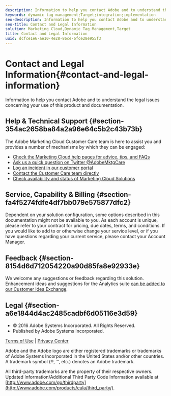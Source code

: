 ```yaml
---
description: Information to help you contact Adobe and to understand the legal issues concerning your use of this product and documentation.
keywords: dynamic tag management;Target;integration;implementation
seo-description: Information to help you contact Adobe and to understand the legal issues concerning your use of this product and documentation.
seo-title: Contact and Legal Information
solution: Marketing Cloud,Dynamic Tag Management,Target
title: Contact and Legal Information
uuid: dcfce1e6-ae10-4e28-86ce-6fce28e955f3
---
```


# Contact and Legal Information{#contact-and-legal-information}

Information to help you contact Adobe and to understand the legal issues concerning your use of this product and documentation.

## Help & Technical Support {#section-354ac2658ba84a2a96e64c5b2c43b73b}

The Adobe Marketing Cloud Customer Care team is here to assist you and provides a number of mechanisms by which they can be engaged:

* [Check the Marketing Cloud help pages for advice, tips, and FAQs](http://helpx.adobe.com/marketing-cloud.html) 
* [Ask us a quick question on Twitter @AdobeMktgCare](https://twitter.com/AdobeMktgCare) 
* [Log an incident in our customer portal](https://customers.omniture.com/login.php) 
* [Contact the Customer Care team directly](http://helpx.adobe.com/marketing-cloud/contact-support.html) 
* [Check availability and status of Marketing Cloud Solutions](http://status.adobe.com/)

## Service, Capability & Billing {#section-fa4f5274fdfe4df7bb079e575877dfc2}

Dependent on your solution configuration, some options described in this documentation might not be available to you. As each account is unique, please refer to your contract for pricing, due dates, terms, and conditions. If you would like to add to or otherwise change your service level, or if you have questions regarding your current service, please contact your Account Manager.

## Feedback {#section-8154d6d712054220a90d85fa8e92933e}

We welcome any suggestions or feedback regarding this solution. Enhancement ideas and suggestions for the Analytics suite [can be added to our Customer Idea Exchange](https://my.omniture.com/login/?r=%2Fp%2Fsuite%2Fcurrent%2Findex.html%3Fa%3DIdeasExchange.Redirect%26redirectreason%3Dnotregistered%26referer%3Dhttp%253A%252F%252Fideas.omniture.com%252Ft5%252FAdobe-Idea-Exchange-for-Omniture%252Fidb-p%252FIdeaExchange3).

## Legal {#section-a6e1844d4ac2485cadbf6d05116e3d59}

<ul class="simplelist"> 
 <li> © 2016 Adobe Systems Incorporated. All Rights Reserved. </li> 
 <li> Published by Adobe Systems Incorporated. </li> 
</ul>

[Terms of Use](https://marketing.adobe.com/resources/help/en_US/terms.html) | [Privacy Center](http://www.adobe.com/privacy/policy.html)

Adobe and the Adobe logo are either registered trademarks or trademarks of Adobe Systems Incorporated in the United States and/or other countries. A trademark symbol (®, ™, etc.) denotes an Adobe trademark.

All third-party trademarks are the property of their respective owners. Updated Information/Additional Third Party Code Information available at [http://www.adobe.com/go/thirdparty](http://www.adobe.com/products/eula/third_party/). 
